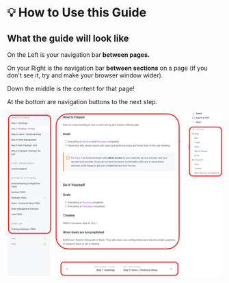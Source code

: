 # 💡 How to Use this Guide

## **What the guide will look like**

On the Left is your navigation bar **between pages.**

On your Right is the navigation bar **between sections** on a page (if you don't see it, try and make your browser window wider).

Down the middle is the content for that page!

At the bottom are navigation buttons to the next step.

![](.gitbook/assets/Guide.png)
